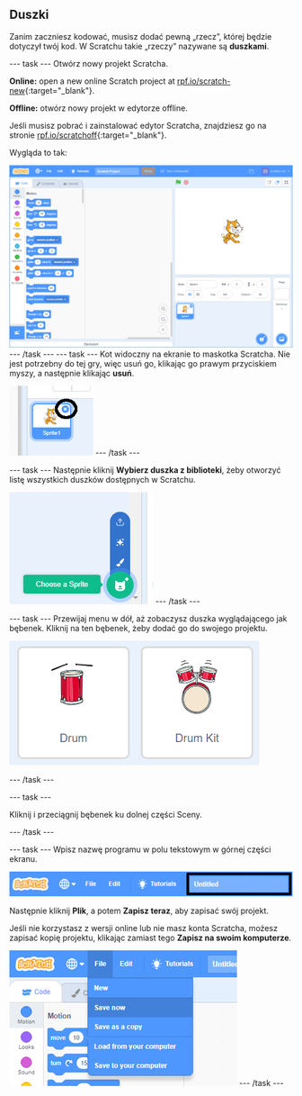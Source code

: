 ## Duszki

Zanim zaczniesz kodować, musisz dodać pewną „rzecz”, której będzie dotyczył twój kod. W Scratchu takie „rzeczy” nazywane są **duszkami**.

\--- task \--- Otwórz nowy projekt Scratcha.

**Online:** open a new online Scratch project at [rpf.io/scratch-new](http://rpf.io/scratch-new){:target="_blank"}.

**Offline:** otwórz nowy projekt w edytorze offline.

Jeśli musisz pobrać i zainstalować edytor Scratcha, znajdziesz go na stronie [rpf.io/scratchoff](http://rpf.io/scratchoff){:target="_blank"}.

Wygląda to tak:

![zrzut ekranu](images/band-scratch.png) \--- /task \--- \--- task \--- Kot widoczny na ekranie to maskotka Scratcha. Nie jest potrzebny do tej gry, więc usuń go, klikając go prawym przyciskiem myszy, a następnie klikając **usuń**.

![screenshot](images/band-delete-annotated.png) \--- /task \---

\--- task \--- Następnie kliknij **Wybierz duszka z biblioteki**, żeby otworzyć listę wszystkich duszków dostępnych w Scratchu.

![zrzut ekranu](images/band-sprite-library.png) \--- /task \---

\--- task \--- Przewijaj menu w dół, aż zobaczysz duszka wyglądającego jak bębenek. Kliknij na ten bębenek, żeby dodać go do swojego projektu.

![zrzut ekranu](images/band-sprite-drum.png)

\--- /task \---

\--- task \---

Kliknij i przeciągnij bębenek ku dolnej części Sceny.

\--- /task \---

\--- task \--- Wpisz nazwę programu w polu tekstowym w górnej części ekranu.

![name](images/band-name-annotated.png)

Następnie kliknij **Plik**, a potem **Zapisz teraz**, aby zapisać swój projekt.

Jeśli nie korzystasz z wersji online lub nie masz konta Scratcha, możesz zapisać kopię projektu, klikając zamiast tego **Zapisz na swoim komputerze**.

![zrzut ekranu](images/band-save.png) \--- /task \---